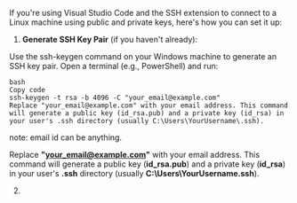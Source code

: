 If you're using Visual Studio Code and the SSH extension to connect to a Linux machine using public and private keys, here's how you can set it up:


1. **Generate SSH Key Pair** (if you haven't already):

Use the ssh-keygen command on your Windows machine to generate an SSH key pair. Open a terminal (e.g., PowerShell) and run:  

```
bash
Copy code
ssh-keygen -t rsa -b 4096 -C "your_email@example.com"
Replace "your_email@example.com" with your email address. This command will generate a public key (id_rsa.pub) and a private key (id_rsa) in your user's .ssh directory (usually C:\Users\YourUsername\.ssh).
```

note: email id can be anything.

Replace **"your_email@example.com"** with your email address. This command will generate a public key (**id_rsa.pub**) and a private key (**id_rsa**) in your user's **.ssh** directory (usually **C:\Users\YourUsername\.ssh**).

2. 
